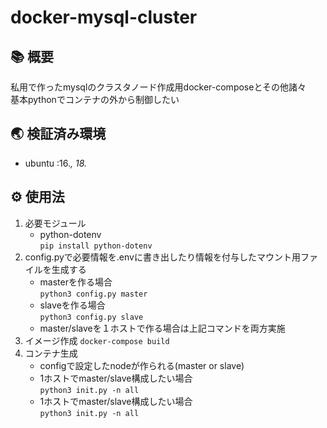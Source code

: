 # docker-mysql-cluster

## 📚 概要
私用で作ったmysqlのクラスタノード作成用docker-composeとその他諸々  
基本pythonでコンテナの外から制御したい  

## 🌏 検証済み環境
- ubuntu :16.*, 18.*

## ⚙ 使用法
1. 必要モジュール
    - python-dotenv  
    `pip install python-dotenv`
1. config.pyで必要情報を.envに書き出したり情報を付与したマウント用ファイルを生成する
    - masterを作る場合  
    `python3 config.py master`  
    - slaveを作る場合  
    `python3 config.py slave`  
    - master/slaveを１ホストで作る場合は上記コマンドを両方実施
1. イメージ作成
    `docker-compose build`
1. コンテナ生成
    - configで設定したnodeが作られる(master or slave)
    - 1ホストでmaster/slave構成したい場合  
    `python3 init.py -n all`  
    - 1ホストでmaster/slave構成したい場合  
    `python3 init.py -n all`  

